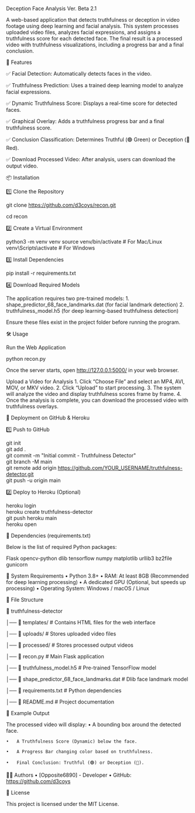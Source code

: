 Deception Face Analysis Ver. Beta 2.1

A web-based application that detects truthfulness or deception in video footage using deep learning and facial analysis. This system processes uploaded video files, analyzes facial expressions, and assigns a truthfulness score for each detected face. The final result is a processed video with truthfulness visualizations, including a progress bar and a final conclusion.

🚀 Features

✅ Facial Detection: Automatically detects faces in the video.

✅ Truthfulness Prediction: Uses a trained deep learning model to analyze facial expressions.

✅ Dynamic Truthfulness Score: Displays a real-time score for detected faces.

✅ Graphical Overlay: Adds a truthfulness progress bar and a final truthfulness score.

✅ Conclusion Classification: Determines Truthful (🟢 Green) or Deception (🔴 Red).

✅ Download Processed Video: After analysis, users can download the output video.


📦 Installation

1️⃣ Clone the Repository

git clone https://github.com/d3coys/recon.git

cd recon


2️⃣ Create a Virtual Environment

python3 -m venv venv
source venv/bin/activate  # For Mac/Linux
venv\Scripts\activate     # For Windows


3️⃣ Install Dependencies

pip install -r requirements.txt


4️⃣ Download Required Models

The application requires two pre-trained models:
	1.	shape_predictor_68_face_landmarks.dat (for facial landmark detection)
	2.	truthfulness_model.h5 (for deep learning-based truthfulness detection)

Ensure these files exist in the project folder before running the program.

🛠 Usage

Run the Web Application

python recon.py

Once the server starts, open http://127.0.0.1:5000/ in your web browser.

Upload a Video for Analysis
	1.	Click “Choose File” and select an MP4, AVI, MOV, or MKV video.
	2.	Click “Upload” to start processing.
	3.	The system will analyze the video and display truthfulness scores frame by frame.
	4.	Once the analysis is complete, you can download the processed video with truthfulness overlays.
 

📡 Deployment on GitHub & Heroku


1️⃣ Push to GitHub

git init  
git add .  
git commit -m "Initial commit - Truthfulness Detector"  
git branch -M main  
git remote add origin https://github.com/YOUR_USERNAME/truthfulness-detector.git  
git push -u origin main  


2️⃣ Deploy to Heroku (Optional)

heroku login  
heroku create truthfulness-detector  
git push heroku main  
heroku open  

🔧 Dependencies (requirements.txt)

Below is the list of required Python packages:

Flask
opencv-python
dlib
tensorflow
numpy
matplotlib
urllib3
bz2file
gunicorn

📌 System Requirements
	•	Python 3.8+
	•	RAM: At least 8GB (Recommended for deep learning processing)
	•	A dedicated GPU (Optional, but speeds up processing)
	•	Operating System: Windows / macOS / Linux


📜 File Structure

📂 truthfulness-detector

│── 📂 templates/                # Contains HTML files for the web interface

│── 📂 uploads/                  # Stores uploaded video files

│── 📂 processed/                # Stores processed output videos

│── 📜 recon.py                  # Main Flask application

│── 📜 truthfulness_model.h5      # Pre-trained TensorFlow model

│── 📜 shape_predictor_68_face_landmarks.dat  # Dlib face landmark model

│── 📜 requirements.txt           # Python dependencies

│── 📜 README.md                  # Project documentation


📸 Example Output

The processed video will display:
	•	A bounding box around the detected face.
 
	•	A Truthfulness Score (Dynamic) below the face.
 
	•	A Progress Bar changing color based on truthfulness.
 
	•	Final Conclusion: Truthful (🟢) or Deception (🔴).


👨‍💻 Authors
	•	[Opposite6890] - Developer
	•	GitHub: https://github.com/d3coys

📝 License

This project is licensed under the MIT License.
